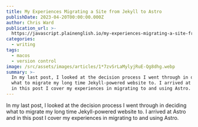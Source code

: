 ```yaml
---
title: My Experiences Migrating a Site from Jekyll to Astro
publishDate: 2023-04-20T00:00:00.000Z
author: Chris Ward
publication_url: >-
  https://javascript.plainenglish.io/my-experiences-migrating-a-site-from-jekyll-to-astro-9bd422d106bc
categories:
  - writing
tags:
  - macos
  - version control
image: /src/assets/images/articles/1*7zvSrLaMylyjRuE-Qg8dhg.webp
summary: >-
  In my last post, I looked at the decision process I went through in deciding
  what to migrate my long time Jekyll-powered website to. I arrived at Astro and
  in this post I cover my experiences in migrating to and using Astro.
---
```


In my last post, I looked at the decision process I went through in deciding what to migrate my long time Jekyll-powered website to. I arrived at Astro and in this post I cover my experiences in migrating to and using Astro.
